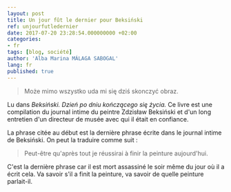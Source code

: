 ```yaml
---
layout: post
title: Un jour fût le dernier pour Beksiński
ref: unjourfutledernier
date: 2017-07-20 23:28:54.000000000 +02:00
categories:
- fr
tags: [blog, société]
author: 'Alba Marina MÁLAGA SABOGAL'
lang: fr
published: true
---
```


> Może mimo wszystko uda mi się dziś skonczyć obraz.

Lu dans *Beksiński. Dzień po dniu kończącego się życia.* Ce livre est une compilation du journal intime du peintre Zdzisław Beksiński et d'un long entretien d'un directeur de musée avec qui il était en confiance.

La phrase citée au début est la dernière phrase écrite dans le journal intime de Beksiński. On peut la traduire comme suit :

> Peut-être qu'après tout je réussirai à finir la peinture aujourd'hui.

C'est la dernière phrase car il est mort assassiné le soir même du jour où il a écrit cela. Va savoir s'il a finit la peinture, va savoir de quelle peinture parlait-il.
